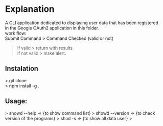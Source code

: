 # Explanation

A CLI application dedicated to displaying user data that has been registered in the Google OAuth2 application in this folder.
</br>
work flow:
</br>
Submit Command > Command Checked (valid or not)</br>
> if valid > return with results.</br>
> if not valid > make alert.

<h2>Instalation</h2>
> git clone <link></br>
> npm install -g .</br>
<h2>Usage:</h2>
> showd --help => {to show command list}
> showd --version => {to check version of the programs}
> shod -s => {to show all data user}
> 
